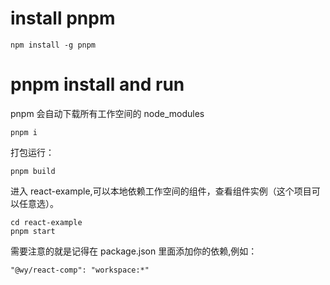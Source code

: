 # install pnpm

```
npm install -g pnpm
```

# pnpm install and run

pnpm 会自动下载所有工作空间的 node_modules

```
pnpm i
```

打包运行：

```
pnpm build
```

进入 react-example,可以本地依赖工作空间的组件，查看组件实例（这个项目可以任意选）。

```
cd react-example
pnpm start
```

需要注意的就是记得在 package.json 里面添加你的依赖,例如：

```
"@wy/react-comp": "workspace:*"
```
